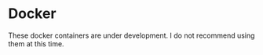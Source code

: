 # Docker
These docker containers are under development.
I do not recommend using them at this time.
